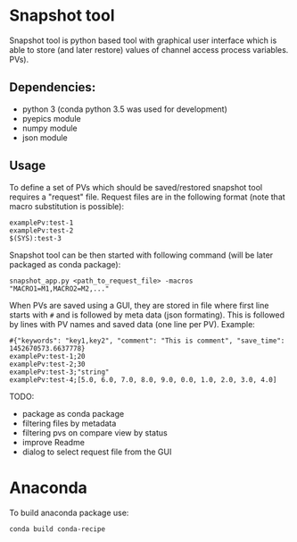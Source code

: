 # Snapshot tool
Snapshot tool is python based tool with graphical user interface which is able to store (and later restore) values of channel access process variables. PVs).

## Dependencies:
 - python 3 (conda python 3.5 was used for development)
 - pyepics module
 - numpy module
 - json module


## Usage
To define a set of PVs which should be saved/restored snapshot tool requires a "request" file. Request files are in the following format (note that macro substitution is possible):

```
examplePv:test-1
examplePv:test-2
$(SYS):test-3
```
Snapshot tool can be then started with following command (will be later packaged as conda package):
```
snapshot_app.py <path_to_request_file> -macros "MACRO1=M1,MACRO2=M2,..."
```
When PVs are saved using a GUI, they are stored in file where first line starts with `#` and is followed by meta data (json formating). This is followed by lines with PV names and saved data (one line per PV). Example:

```
#{"keywords": "key1,key2", "comment": "This is comment", "save_time": 1452670573.6637778}
examplePv:test-1;20
examplePv:test-2;30
examplePv:test-3;"string"
examplePv:test-4;[5.0, 6.0, 7.0, 8.0, 9.0, 0.0, 1.0, 2.0, 3.0, 4.0]
```


TODO:
- package as conda package
- filtering files by metadata
- filtering pvs on compare view by status
- improve Readme
- dialog to select request file from the GUI

# Anaconda
To build anaconda package use:

```bash
conda build conda-recipe
```
